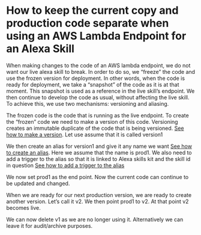 # How to keep the current copy and production code separate when using an AWS Lambda Endpoint for an Alexa Skill

When making changes to the code of an AWS lambda endpoint, we do not want our live alexa skill to break. In order to do so, we “freeze” the code and use the frozen version for deployment. In other words, when the code is ready for deployment, we take a “snapshot” of the code as it is at that moment. This snapshot is used as a reference in the live skill’s endpoint. We then continue to develop the code as usual, without affecting the live skill. To achieve this, we use two mechanisms: versioning and aliasing.

The frozen code is the code that is running as the live endpoint. To create the “frozen” code we need to make a version of this code. Versioning creates an immutable duplicate of the code that is being versioned. [See how to make a version](how_to_make_a_version.md). Let use assume that it is called version1

We then create an alias for version1 and give it any name we want [See how to create an alias](how_to_create_an_alias.md). Here we assume that the name is prod1.  We also need to add a trigger to the alias so that it is linked to Alexa skills kit and the skill id in question [See how to add a trigger to the alias](how_to_add_trigger_to_alias.md)

We now set prod1 as the end point. <How to include the new endpoint> Now the current code can continue to be updated and changed.

When we are ready for our next production version, we are ready to create another version. Let’s call it v2. We then point prod1 to v2. <How to point the alias to a new version> At that point v2 becomes live.

We can now delete v1 as we are no longer using it. Alternatively we can leave it for audit/archive purposes.
